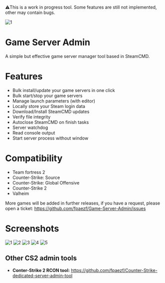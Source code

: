 ⚠️This is a work in progress tool. Some features are still not implemented, other may contain bugs.

![1](https://github.com/user-attachments/assets/f896a0eb-b4a1-4fcb-b297-0a32854b8734)

# Game Server Admin
A simple but effective game server manager tool based in SteamCMD.

# Features
- Bulk install/update your game servers in one click
- Bulk start/stop your game servers
- Manage launch parameters (with editor)
- Locally store your Steam login data
- Download/Install SteamCMD updates
- Verify file integrity
- Autoclose SteamCMD on finish tasks
- Server watchdog
- Read console output
- Start server process without window

# Compatibility
- Team fortress 2
- Counter-Strike: Source
- Counter-Strike: Global Offensive
- Counter-Strike 2
- Valheim

More games will be added in further releases, if you have a request, please open a ticket: https://github.com/fpaezf/Game-Server-Admin/issues

# Screenshots
![1](https://github.com/user-attachments/assets/22ab9f51-da37-47bc-a02a-52fdd7f1e217)
![2](https://github.com/user-attachments/assets/9bce6e52-16f5-4b03-9bf1-5584a5243da2)
![3](https://github.com/user-attachments/assets/08064974-7f9d-4ace-b222-cf79e79eb406)
![4](https://github.com/user-attachments/assets/cb70db91-04a9-49a4-94f9-fd4239d7c418)
![5](https://github.com/user-attachments/assets/d3c368b1-b6b3-42dc-8491-ba1785f54584)

## Other CS2 admin tools
- **Conter-Strike 2 RCON tool:** https://github.com/fpaezf/Counter-Strike-dedicated-server-admin-tool

